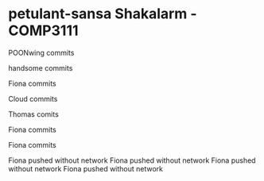 petulant-sansa
Shakalarm - COMP3111
==============

POONwing commits

handsome commits

Fiona commits

Cloud commits

Thomas comits

Fiona commits

Fiona commits

Fiona pushed without network
Fiona pushed without network
Fiona pushed without network
Fiona pushed without network



